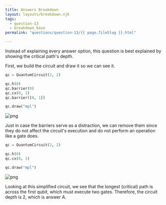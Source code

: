 ```yaml
---
title: Answers Breakdown
layout: layouts/breakdown.njk
tags:
  - question-13
  - breakdown_base
permalink: "questions/question-13/{{ page.fileSlug }}.html"

---
```



Instead of explaining every answer option, this question is best explained by showing the critical path's depth.

First, we build the circuit and draw it so we can see it.


```python
qc = QuantumCircuit(2, 2)

qc.h(0)
qc.barrier(0)
qc.cx(0, 1)
qc.barrier([0, 1])

qc.draw("mpl")
```




    
![png](output_11_0.png)
    



Just in case the barriers serve as a distraction, we can remove them since they do not affect the circuit's execution and do not perform an operation like a gate does.


```python
qc = QuantumCircuit(2, 2)

qc.h(0)
qc.cx(0, 1)

qc.draw("mpl")
```




    
![png](output_13_0.png)
    



Looking at this simplified circuit, we see that the longest (critical) path is across the first qubit, which must execute two gates.
Therefore, the circuit depth is 2, which is answer A.

